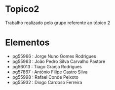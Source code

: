# Topico2
Trabalho realizado pelo grupo referente ao tópico 2

# Elementos
- pg55966 : Jorge Nuno Gomes Rodrigues
- pg55963 : João Pedro Silva Carvalho Pastore
- pg56013 : Tiago Granja Rodrigues
- pg57867 : António Filipe Castro Silva
- pg55998 : Rafael Conde Peixoto
- pg55932 : Diogo Cardoso Ferreira

